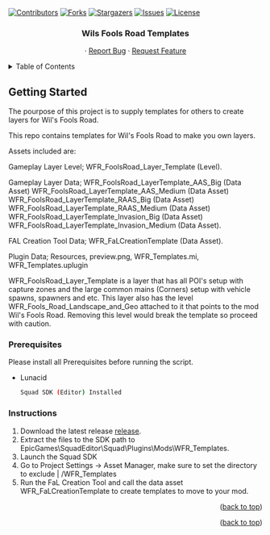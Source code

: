 <a name="readme-top"></a>

[![Contributors][contributors-shield]][contributors-url]
[![Forks][forks-shield]][forks-url]
[![Stargazers][stars-shield]][stars-url]
[![Issues][issues-shield]][issues-url]
[![License][license-shield]][license-url]

<!-- PROJECT LOGO -->
<!--<br />
<div align="center">
  <a href="https://github.com/Wil1909/Wils-Fools-Road-Templates">
    <img src="images/logo.png" alt="Logo" width="80" height="80">
  </a>-->

<h3 align="center">Wils Fools Road Templates</h3>

  <p align="center">
    <!--project_description
    <br />
    <a href="https://github.com/Wil1909/Wils-Fools-Road-Templates"><strong>Explore the docs »</strong></a>
    <br />
    <br /> -->
    <!--<a href="https://github.com/Wil1909/Wils-Fools-Road-Templates">View Demo</a>-->
    ·
    <a href="https://github.com/Wil1909/Wils-Fools-Road-Templates/issues/new?labels=bug&template=bug-report---.md">Report Bug</a>
    ·
    <a href="https://github.com/Wil1909/Wils-Fools-Road-Templates/issues/new?labels=enhancement&template=feature-request---.md">Request Feature</a>
  </p>
</div>



<!-- TABLE OF CONTENTS -->
<details>
  <summary>Table of Contents</summary>
  <ol>
    <li>
      <!--<a href="#about-the-project">About The Project</a> -->
      <ul>
        <!-- <li><a href="#built-with">Built With</a></li> -->
      </ul>
    </li>
    <li>
      <a href="#getting-started">Getting Started</a>
      <ul>
        <li><a href="#Instructions">Installation</a></li>
      </ul>
    </li>
    <!-- <li><a href="#usage">Usage</a></li> -->
    <!-- <li><a href="#contributing">Contributing</a></li> -->
    <li><a href="#license">License</a></li>
    <!-- <li><a href="#contact">Contact</a></li> -->
    <li><a href="#acknowledgments">Acknowledgments</a></li>
  </ol>
</details>

<!-- GETTING STARTED -->
## Getting Started

The pourpose of this project is to supply templates for others to create layers for Wil's Fools Road.

This repo contains templates for Wil's Fools Road to make you own layers.

Assets included are:

Gameplay Layer Level; WFR_FoolsRoad_Layer_Template (Level).

Gameplay Layer Data; WFR_FoolsRoad_LayerTemplate_AAS_Big (Data Asset) WFR_FoolsRoad_LayerTemplate_AAS_Medium (Data Asset) WFR_FoolsRoad_LayerTemplate_RAAS_Big (Data Asset) WFR_FoolsRoad_LayerTemplate_RAAS_Medium (Data Asset) WFR_FoolsRoad_LayerTemplate_Invasion_Big (Data Asset) WFR_FoolsRoad_LayerTemplate_Invasion_Medium (Data Asset).

FAL Creation Tool Data; WFR_FaLCreationTemplate (Data Asset).

Plugin Data; Resources, preview.png, WFR_Templates.mi, WFR_Templates.uplugin

WFR_FoolsRoad_Layer_Template is a layer that has all POI's setup with capture zones and the large common mains (Corners) setup with vehicle spawns, spawners and etc. This layer also has the level WFR_Fools_Road_Landscape_and_Geo attached to it that points to the mod Wil's Fools Road. Removing this level would break the template so proceed with caution.

### Prerequisites

Please install all Prerequisites before running the script.
* Lunacid
  ```sh
  Squad SDK (Editor) Installed
  ```

### Instructions

1. Download the latest release [release](https://github.com/Wil1909/Wils-Fools-Road-Templates/releases).
2. Extract the files to the SDK path to EpicGames\SquadEditor\Squad\Plugins\Mods\WFR_Templates.
3. Launch the Squad SDK
4. Go to Project Settings -> Asset Manager, make sure to set the directory to exclude | /WFR_Templates
5. Run the FaL Creation Tool and call the data asset WFR_FaLCreationTemplate to create templates to move to your mod.

<p align="right">(<a href="#readme-top">back to top</a>)</p>


<p align="right">(<a href="#readme-top">back to top</a>)</p>


[contributors-shield]: https://img.shields.io/github/contributors/Wil1909/Wils-Fools-Road-Templates.svg?style=for-the-badge
[contributors-url]: https://github.com/Wil1909/Wils-Fools-Road-Templates/graphs/contributors
[forks-shield]: https://img.shields.io/github/forks/Wil1909/Wils-Fools-Road-Templates.svg?style=for-the-badge
[forks-url]: https://github.com/Wil1909/Wils-Fools-Road-Templates/network/members
[stars-shield]: https://img.shields.io/github/stars/Wil1909/Wils-Fools-Road-Templates.svg?style=for-the-badge
[stars-url]: https://github.com/Wil1909/Wils-Fools-Road-Templates/stargazers
[issues-shield]: https://img.shields.io/github/issues/Wil1909/Wils-Fools-Road-Templates.svg?style=for-the-badge
[issues-url]: https://github.com/Wil1909/Wils-Fools-Road-Templates/issues
[license-shield]: https://img.shields.io/github/license/Wil1909/Wils-Fools-Road-Templates.svg?style=for-the-badge
[license-url]: https://github.com/Wil1909/Wils-Fools-Road-Templates/blob/master/LICENSE.txt
[product-screenshot]: images/screenshot.png
[Next.js]: https://img.shields.io/badge/next.js-000000?style=for-the-badge&logo=nextdotjs&logoColor=white
[Next-url]: https://nextjs.org/
[React.js]: https://img.shields.io/badge/React-20232A?style=for-the-badge&logo=react&logoColor=61DAFB
[React-url]: https://reactjs.org/
[Vue.js]: https://img.shields.io/badge/Vue.js-35495E?style=for-the-badge&logo=vuedotjs&logoColor=4FC08D
[Vue-url]: https://vuejs.org/
[Angular.io]: https://img.shields.io/badge/Angular-DD0031?style=for-the-badge&logo=angular&logoColor=white
[Angular-url]: https://angular.io/
[Svelte.dev]: https://img.shields.io/badge/Svelte-4A4A55?style=for-the-badge&logo=svelte&logoColor=FF3E00
[Svelte-url]: https://svelte.dev/
[Laravel.com]: https://img.shields.io/badge/Laravel-FF2D20?style=for-the-badge&logo=laravel&logoColor=white
[Laravel-url]: https://laravel.com
[Bootstrap.com]: https://img.shields.io/badge/Bootstrap-563D7C?style=for-the-badge&logo=bootstrap&logoColor=white
[Bootstrap-url]: https://getbootstrap.com
[JQuery.com]: https://img.shields.io/badge/jQuery-0769AD?style=for-the-badge&logo=jquery&logoColor=white
[JQuery-url]: https://jquery.com 



